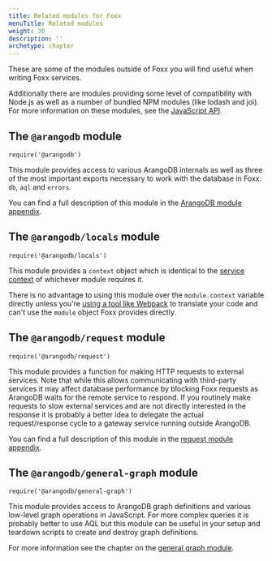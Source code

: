 ```yaml
---
title: Related modules for Foxx
menuTitle: Related modules
weight: 30
description: ''
archetype: chapter
---
```

These are some of the modules outside of Foxx you will find useful when
writing Foxx services.

Additionally there are modules providing some level of compatibility with
Node.js as well as a number of bundled NPM modules (like lodash and joi).
For more information on these modules, see the
[JavaScript API](../../../javascript-api/_index.md#javascript-modules).

## The `@arangodb` module

`require('@arangodb')`

This module provides access to various ArangoDB internals as well as three of
the most important exports necessary to work with the database in Foxx:
`db`, `aql` and `errors`.

You can find a full description of this module in the
[ArangoDB module appendix](../../../javascript-api/@arangodb/_index.md).

## The `@arangodb/locals` module

`require('@arangodb/locals')`

This module provides a `context` object which is identical to the
[service context](../service-context.md) of whichever module requires it.

There is no advantage to using this module over the `module.context` variable
directly unless you're [using a tool like Webpack](../../guides/using-webpack-with-foxx.md)
to translate your code and can't use the `module` object Foxx provides directly.

## The `@arangodb/request` module

`require('@arangodb/request')`

This module provides a function for making HTTP requests to external services.
Note that while this allows communicating with third-party services it may
affect database performance by blocking Foxx requests as ArangoDB waits for
the remote service to respond. If you routinely make requests to slow external
services and are not directly interested in the response it is probably a
better idea to delegate the actual request/response cycle to a gateway service
running outside ArangoDB.

You can find a full description of this module in the
[request module appendix](../../../javascript-api/request.md).

## The `@arangodb/general-graph` module

`require('@arangodb/general-graph')`

This module provides access to ArangoDB graph definitions and various low-level
graph operations in JavaScript. For more complex queries it is probably better
to use AQL but this module can be useful in your setup and teardown scripts to
create and destroy graph definitions.

For more information see the chapter on the
[general graph module](../../../../graphs/general-graphs/_index.md).

